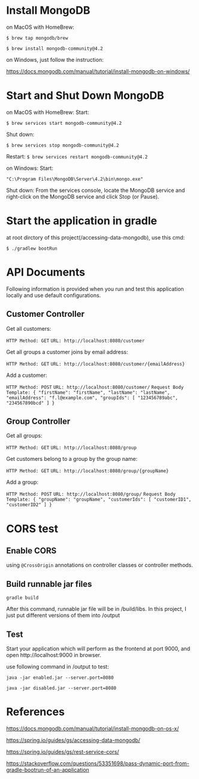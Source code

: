 # Install MongoDB
on MacOS with HomeBrew:

`
$ brew tap mongodb/brew
`

`
$ brew install mongodb-community@4.2
`

on Windows, just follow the instruction:

https://docs.mongodb.com/manual/tutorial/install-mongodb-on-windows/

# Start and Shut Down MongoDB
on MacOS with HomeBrew:
Start:

`
$ brew services start mongodb-community@4.2
`

Shut down:

`
$ brew services stop mongodb-community@4.2
`

Restart:
`
$ brew services restart mongodb-community@4.2
`

on Windows:
Start:

`
"C:\Program Files\MongoDB\Server\4.2\bin\mongo.exe"
`

Shut down:
From the services console, locate the MongoDB service and right-click on the MongoDB service and click Stop (or Pause).

# Start the application in gradle
at root dirctory of this project(/accessing-data-mongodb), use this cmd:

`
$ ./gradlew bootRun
`

# API Documents
Following information is provided when you run and test this application locally and use default configurations.

## Customer Controller

Get all customers:

`
HTTP Method: GET
`
`
URL: http://localhost:8080/customer
`

Get all groups a customer joins by email address:

`
HTTP Method: GET
`
`
URL: http://localhost:8080/customer/{emailAddress}
`

Add a customer:

`
HTTP Method: POST
`
`
URL: http://localhost:8080/customer/
`
`
Request Body Template:
{
	"firstName": "firstName",
	"lastName": "lastName",
	"emailAddress": "f.l@example.com",
	"groupIds": [
		"123456789abc",
		"234567890bcd"
	]
}
`

## Group Controller

Get all groups:

`
HTTP Method: GET
`
`
URL: http://localhost:8080/group
`

Get customers belong to a group by the group name:

`
HTTP Method: GET
`
`
URL: http://localhost:8080/group/{groupName}
`

Add a group:

`
HTTP Method: POST
`
`
URL: http://localhost:8080/group/
`
`
Request Body Template:
{
	"groupName": "groupName",
	"customerIds": [
		"customerID1",
		"customerID2"
	]
}
`

# CORS test

## Enable CORS

using `@CrossOrigin` annotations on controller classes or controller methods.

## Build runnable jar files

`
gradle build
`

After this command, runnable jar file will be in /build/libs. In this project, I just put different versions of them into /output

## Test

Start your application which will perform as the frontend at port 9000, and open http://localhost:9000 in browser.

use following command in /output to test:

`
java -jar enabled.jar --server.port=8080
`

`
java -jar disabled.jar --server.port=8080
`

# References

https://docs.mongodb.com/manual/tutorial/install-mongodb-on-os-x/

https://spring.io/guides/gs/accessing-data-mongodb/

https://spring.io/guides/gs/rest-service-cors/

https://stackoverflow.com/questions/53351698/pass-dynamic-port-from-gradle-bootrun-of-an-application

